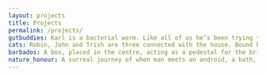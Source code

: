 ```yaml
---
layout: projects
title: Projects
permalink: /projects/
gutbuddies: Karl is a bacterial worm. Like all of us he’s been trying to find his own habitat, free from interruption and causing no harm to others. Finally, he found a spot in which he can survive undisturbed, until today. Brian is on his first day of work. A white blood cell and a faithful servant to the body but a warm hearted and curious creature. As he works alone he is watched over and commanded by the omnipotent brain. In a world that is threatened by the problems of coexistence and the respect for conformity, is it possible to be “Gut Buddies”? The piece blends cartoon imagery, with strong characters saturated by luminous colors and a space-age backdrop. These lovable, eccentric characters may be magnetic in empathy, but are a problematic pair. They are forced together in a highly institutionalized world riddled with a fear for liberty.
cats: Robin, John and Trish are three connected with the house. Bound by routine, these domestic comrades are pulled through a frustrated sense of time waiting for ‘Adam’ to come home. The three are mischievous companions facing the dangers of the outside world coming in. It is a tale of the hopeful doubt of whether they exist or not.
barbados: A box, placed in the centre, acting as a pedestal for the brightly lit cookie. It is an empty space, apart from Jonny and Robert, one following the other, and both showing “rattish” behaviour. They are arguing about their differences, and frustrated by their dependencies. They appear to be lost, moving forwards, as invisible forces disrupt their journey. It is a story of conformity, brotherhood, desperation and manipulation.
nature_honour: A surreal journey of when man meets an android, a bath, and a fish. Through a simple effort to honour the natural world, his reality begins to warp as if his attempt to pay tribute backfires.
---
```

